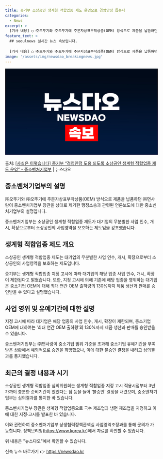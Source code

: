 ```yaml
---
title: 중기부 소상공인 생계형 적합업종 제도 운영으로 경영안정 돕는다
categories:
  - News
excerpt: >
  [기사 내용] ○ ㈜오뚜기와 ㈜오뚜기에 주문자상표부착상품(OEM) 방식으로 제품을 납품하던 ㈜면사랑이 중소벤…
feature_text: >
  ## seoulnews 실시간 뉴스 속보입니다.

  [기사 내용] ○ ㈜오뚜기와 ㈜오뚜기에 주문자상표부착상품(OEM) 방식으로 제품을 납품하던 ㈜면사랑이 중소벤…
image: '/assets/img/newsdao_breakingnews.jpg'
---
```


![뉴스다오 속보](/assets/img/newsdao_breakingnews.jpg)

<p>출처: <a href="https://newsdao.kr/3082" rel="dofollow">[사실은 이렇습니다] 중기부 “경영안정 도움 되도록 소상공인 생계형 적합업종 제도 운영” - 중소벤처기업부</a> | 뉴스다오</p>

<h2 data-ke-size="size26">중소벤처기업부의 설명</h2>
<p data-ke-size="size16">㈜오뚜기와 ㈜오뚜기에 주문자상표부착상품(OEM) 방식으로 제품을 납품하던 ㈜면사랑이 중소벤처기업부 장관을 상대로 제기한 행정소송과 관련된 언론보도에 대한 중소벤처기업부의 설명입니다.</p>

중소벤처기업부는 소상공인 생계형 적합업종 제도가 대기업의 무분별한 사업 인수, 개시, 확장으로부터 소상공인의 사업영역을 보호하는 제도임을 강조했습니다.           

<h2 data-ke-size="size26">생계형 적합업종 제도 개요</h2>
<p data-ke-size="size16">소상공인 생계형 적합업종 제도는 대기업의 무분별한 사업 인수, 개시, 확장으로부터 소상공인의 사업영역을 보호하는 제도입니다.</p>

중기부는 생계형 적합업종 지정 고시에 따라 대기업의 해당 업종 사업 인수, 개시, 확장이 제한된다고 밝혔습니다. 또한, 지정 고시에 의해 기존에 해당 업종을 영위하는 대기업은 중소기업 OEM에 대해 최대 연간 OEM 출하량의 130%까지 제품 생산과 판매를 승인받을 수 있다고 설명했습니다.

<h2 data-ke-size="size26">사업 영위 및 유예기간에 대한 설명</h2>
<p data-ke-size="size16">지정 고시에 따라 대기업은 해당 업종의 사업 인수, 개시, 확장이 제한되며, 중소기업 OEM에 대하여는 ‘최대 연간 OEM 출하량’의 130%까지 제품 생산과 판매를 승인받을 수 있습니다.</p>

중소벤처기업부는 ㈜면사랑이 중소기업 범위 기준을 초과해 중소기업 유예기간을 부여받은 상황에서 예외적으로 승인을 희망했으나, 이에 대한 불승인 결정을 내리고 심의결과를 통지했습니다.

<h2 data-ke-size="size26">최근의 결정 내용과 시기</h2>
<p data-ke-size="size16">소상공인 생계형 적합업종 심의위원회는 생계형 적합업종 지정 고시 적용시점부터 3년 가까이 충분한 준비기간이 있었다는 점 등을 들어 ‘불승인’ 결정을 내렸으며, 중소벤처기업부는 심의결과를 통지한 바 있습니다.</p>

중소벤처기업부 장관은 생계형 적합업종으로 국수 제조업과 냉면 제조업을 지정하고 이에 대한 지정·고시를 발표한 바 있습니다.

이와 관련하여 중소벤처기업부 상생협력정책관책실 사업영역조정과를 통해 문의가 가능합니다. 정책브리핑(https://www.korea.kr)에서 자료를 확인할 수 있습니다.

위 내용은 "뉴스다오"에서 확인할 수 있습니다. 

신속 뉴스 바로가기 👉 <a href="https://newsdao.kr" rel="dofollow">https://newsdao.kr</a>


